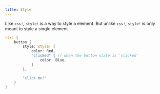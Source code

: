```yaml
---
title: Style
---
```


Like `css!`, `style!` is a way to style a element. But unlike `css!`, `style!` is only meant to style a single element

```rust
rsx! {
    button {
        style: style! {
            color: Red,
            "clicked" { // when the button state is 'clicked'
                color: Blue,
            } 
        },

        "click me!"
    }
}
```
